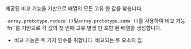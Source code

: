 제공된 비교 기능을 기반으로 배열의 모든 고유 한 값을 찾습니다.

-`array.prototype.reduce ()`및`array.prototype.some ()`를 사용하여 비교 기능`fn``를 기반으로 각 값의 첫 번째 고유 발생 만 포함 된 배열을 생성합니다.
- 비교 기능은 두 가지 인수를 취합니다. 비교되는 두 요소의 값.